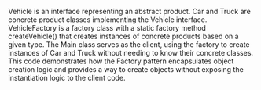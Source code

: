 Vehicle is an interface representing an abstract product.
Car and Truck are concrete product classes implementing the Vehicle interface.
VehicleFactory is a factory class with a static factory method createVehicle() that creates instances of concrete products based on a given type.
The Main class serves as the client, using the factory to create instances of Car and Truck without needing to know their concrete classes.
This code demonstrates how the Factory pattern encapsulates object creation logic and provides a way to create objects without exposing the instantiation logic to the client code.
